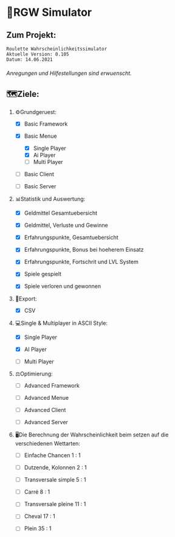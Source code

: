 #  :slot_machine:RGW Simulator
## Zum Projekt:

	Roulette Wahrscheinlichkeitssimulator 
	Aktuelle Version: 0.105
	Datum: 14.06.2021
	
###### Anregungen und Hilfestellungen sind erwuenscht.

## :world_map:Ziele:

   1. :gear:Grundgeruest:
	
		- [x] Basic Framework
		
		- [x] Basic Menue
			- [x] Single Player
			- [x] Ai Player
			- [ ] Multi Player
	
		- [ ] Basic Client
		- [ ] Basic Server


   2. :bar_chart:Statistik und Auswertung:
	
		- [x] Geldmittel Gesamtuebersicht
		- [x] Geldmittel, Verluste und Gewinne
	
		- [x] Erfahrungspunkte, Gesamtuebersicht
		- [x] Erfahrungspunkte, Bonus bei hoeherem Einsatz
		- [x] Erfahrungspunkte, Fortschrit und LVL System
	
		- [x] Spiele gespielt
		- [x] Spiele verloren und gewonnen


   3. :floppy_disk:Export:
 
 		- [x] CSV
	

   4. :computer:Single & Multiplayer in ASCII Style:

		- [X] Single Player 
		- [X] AI Player
		- [ ] Multi Player
	
		

   5. :balance_scale:Optimierung:
  
		- [ ] Advanced Framework
		- [ ] Advanced Menue

		- [ ] Advanced Client
		- [ ] Advanced Server


   6. :desktop_computer:Die Berechnung der Wahrscheinlichkeit beim setzen auf die verschiedenen Wettarten:

		- [ ] Einfache Chancen  	1 : 1 
		- [ ] Dutzende, Kolonnen  	2 : 1
		- [ ] Transversale simple 	5 : 1
		- [ ] Carré 			8 : 1
		- [ ] Transversale pleine    	11 : 1
		- [ ] Cheval 			17 : 1
		- [ ] Plein  			35 : 1

